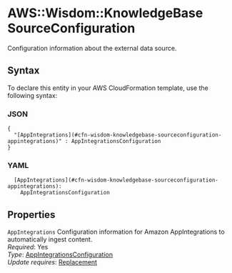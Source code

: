# AWS::Wisdom::KnowledgeBase SourceConfiguration<a name="aws-properties-wisdom-knowledgebase-sourceconfiguration"></a>

Configuration information about the external data source\.

## Syntax<a name="aws-properties-wisdom-knowledgebase-sourceconfiguration-syntax"></a>

To declare this entity in your AWS CloudFormation template, use the following syntax:

### JSON<a name="aws-properties-wisdom-knowledgebase-sourceconfiguration-syntax.json"></a>

```
{
  "[AppIntegrations](#cfn-wisdom-knowledgebase-sourceconfiguration-appintegrations)" : AppIntegrationsConfiguration
}
```

### YAML<a name="aws-properties-wisdom-knowledgebase-sourceconfiguration-syntax.yaml"></a>

```
  [AppIntegrations](#cfn-wisdom-knowledgebase-sourceconfiguration-appintegrations):
    AppIntegrationsConfiguration
```

## Properties<a name="aws-properties-wisdom-knowledgebase-sourceconfiguration-properties"></a>

`AppIntegrations` <a name="cfn-wisdom-knowledgebase-sourceconfiguration-appintegrations"></a>
Configuration information for Amazon AppIntegrations to automatically ingest content\.  
_Required_: Yes  
_Type_: [AppIntegrationsConfiguration](aws-properties-wisdom-knowledgebase-appintegrationsconfiguration.md)  
_Update requires_: [Replacement](https://docs.aws.amazon.com/AWSCloudFormation/latest/UserGuide/using-cfn-updating-stacks-update-behaviors.html#update-replacement)
